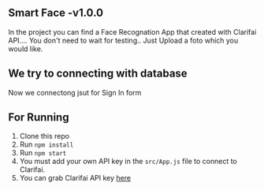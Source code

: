 
## Smart Face -v1.0.0

In the project you can find a Face Recognation App that created with Clarifai API....
You don't need to wait for testing.. Just Upload a foto which you would like.

## We try to connecting with database

Now we connectong jsut for Sign In form



## For Running
  1. Clone this repo
  2. Run `npm install`
  3. Run `npm start`
  4. You must add your own API key in the `src/App.js` file to connect to Clarifai.
  5. You can grab Clarifai API key [here](https://www.clarifai.com/)
